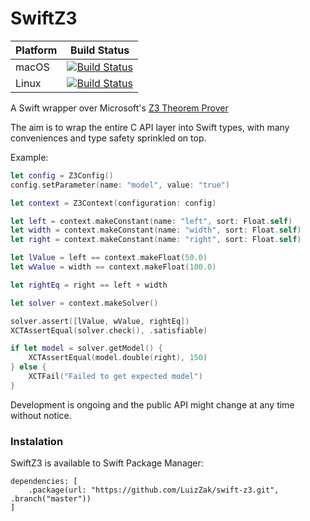 # SwiftZ3

| Platform | Build Status |
|----------|--------|
| macOS    | [![Build Status](https://dev.azure.com/luiz-fs/swift-z3/_apis/build/status/LuizZak.swift-z3?branchName=master&jobName=macOS)](https://dev.azure.com/luiz-fs/swift-z3/_build/latest?definitionId=5&branchName=master) |
| Linux    | [![Build Status](https://dev.azure.com/luiz-fs/swift-z3/_apis/build/status/LuizZak.swift-z3?branchName=master&jobName=Linux)](https://dev.azure.com/luiz-fs/swift-z3/_build/latest?definitionId=5&branchName=master) |

A Swift wrapper over Microsoft's [Z3 Theorem Prover](https://github.com/Z3Prover/z3)

The aim is to wrap the entire C API layer into Swift types, with many conveniences and type safety sprinkled on top.

Example:

```swift
let config = Z3Config()
config.setParameter(name: "model", value: "true")

let context = Z3Context(configuration: config)

let left = context.makeConstant(name: "left", sort: Float.self)
let width = context.makeConstant(name: "width", sort: Float.self)
let right = context.makeConstant(name: "right", sort: Float.self)

let lValue = left == context.makeFloat(50.0)
let wValue = width == context.makeFloat(100.0)

let rightEq = right == left + width

let solver = context.makeSolver()

solver.assert([lValue, wValue, rightEq])
XCTAssertEqual(solver.check(), .satisfiable)

if let model = solver.getModel() {
    XCTAssertEqual(model.double(right), 150)
} else {
    XCTFail("Failed to get expected model")
}
```

Development is ongoing and the public API might change at any time without notice.

### Instalation

SwiftZ3 is available to Swift Package Manager:

```
dependencies: [
    .package(url: "https://github.com/LuizZak/swift-z3.git", .branch("master"))
]
```
